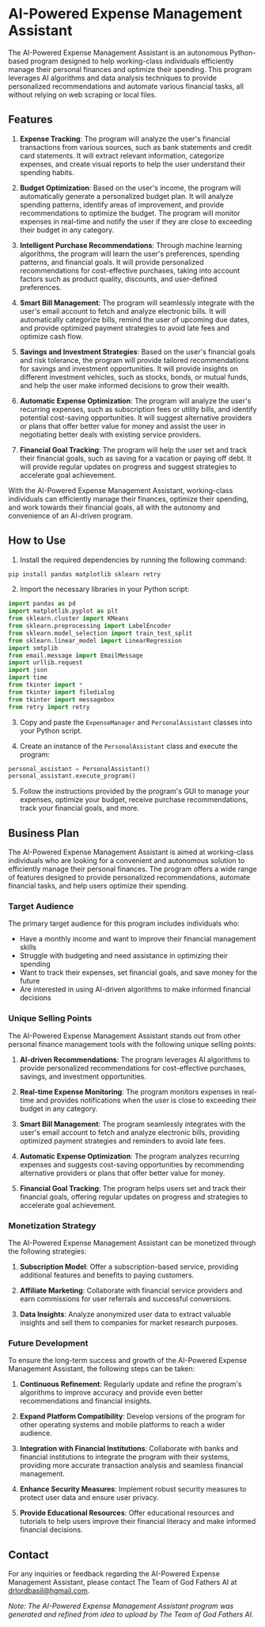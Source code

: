 # AI-Powered Expense Management Assistant

The AI-Powered Expense Management Assistant is an autonomous Python-based program designed to help working-class individuals efficiently manage their personal finances and optimize their spending. This program leverages AI algorithms and data analysis techniques to provide personalized recommendations and automate various financial tasks, all without relying on web scraping or local files.

## Features

1. **Expense Tracking**: The program will analyze the user's financial transactions from various sources, such as bank statements and credit card statements. It will extract relevant information, categorize expenses, and create visual reports to help the user understand their spending habits.

2. **Budget Optimization**: Based on the user's income, the program will automatically generate a personalized budget plan. It will analyze spending patterns, identify areas of improvement, and provide recommendations to optimize the budget. The program will monitor expenses in real-time and notify the user if they are close to exceeding their budget in any category.

3. **Intelligent Purchase Recommendations**: Through machine learning algorithms, the program will learn the user's preferences, spending patterns, and financial goals. It will provide personalized recommendations for cost-effective purchases, taking into account factors such as product quality, discounts, and user-defined preferences.

4. **Smart Bill Management**: The program will seamlessly integrate with the user's email account to fetch and analyze electronic bills. It will automatically categorize bills, remind the user of upcoming due dates, and provide optimized payment strategies to avoid late fees and optimize cash flow.

5. **Savings and Investment Strategies**: Based on the user's financial goals and risk tolerance, the program will provide tailored recommendations for savings and investment opportunities. It will provide insights on different investment vehicles, such as stocks, bonds, or mutual funds, and help the user make informed decisions to grow their wealth.

6. **Automatic Expense Optimization**: The program will analyze the user's recurring expenses, such as subscription fees or utility bills, and identify potential cost-saving opportunities. It will suggest alternative providers or plans that offer better value for money and assist the user in negotiating better deals with existing service providers.

7. **Financial Goal Tracking**: The program will help the user set and track their financial goals, such as saving for a vacation or paying off debt. It will provide regular updates on progress and suggest strategies to accelerate goal achievement.

With the AI-Powered Expense Management Assistant, working-class individuals can efficiently manage their finances, optimize their spending, and work towards their financial goals, all with the autonomy and convenience of an AI-driven program.

## How to Use

1. Install the required dependencies by running the following command:
```bash
pip install pandas matplotlib sklearn retry
```

2. Import the necessary libraries in your Python script:
```python
import pandas as pd
import matplotlib.pyplot as plt
from sklearn.cluster import KMeans
from sklearn.preprocessing import LabelEncoder
from sklearn.model_selection import train_test_split
from sklearn.linear_model import LinearRegression
import smtplib
from email.message import EmailMessage
import urllib.request
import json
import time
from tkinter import *
from tkinter import filedialog
from tkinter import messagebox
from retry import retry
```

3. Copy and paste the `ExpenseManager` and `PersonalAssistant` classes into your Python script.

4. Create an instance of the `PersonalAssistant` class and execute the program:
```python
personal_assistant = PersonalAssistant()
personal_assistant.execute_program()
```

5. Follow the instructions provided by the program's GUI to manage your expenses, optimize your budget, receive purchase recommendations, track your financial goals, and more.

## Business Plan

The AI-Powered Expense Management Assistant is aimed at working-class individuals who are looking for a convenient and autonomous solution to efficiently manage their personal finances. The program offers a wide range of features designed to provide personalized recommendations, automate financial tasks, and help users optimize their spending.

### Target Audience

The primary target audience for this program includes individuals who:

- Have a monthly income and want to improve their financial management skills
- Struggle with budgeting and need assistance in optimizing their spending
- Want to track their expenses, set financial goals, and save money for the future
- Are interested in using AI-driven algorithms to make informed financial decisions

### Unique Selling Points

The AI-Powered Expense Management Assistant stands out from other personal finance management tools with the following unique selling points:

1. **AI-driven Recommendations**: The program leverages AI algorithms to provide personalized recommendations for cost-effective purchases, savings, and investment opportunities.

2. **Real-time Expense Monitoring**: The program monitors expenses in real-time and provides notifications when the user is close to exceeding their budget in any category.

3. **Smart Bill Management**: The program seamlessly integrates with the user's email account to fetch and analyze electronic bills, providing optimized payment strategies and reminders to avoid late fees.

4. **Automatic Expense Optimization**: The program analyzes recurring expenses and suggests cost-saving opportunities by recommending alternative providers or plans that offer better value for money.

5. **Financial Goal Tracking**: The program helps users set and track their financial goals, offering regular updates on progress and strategies to accelerate goal achievement.

### Monetization Strategy

The AI-Powered Expense Management Assistant can be monetized through the following strategies:

1. **Subscription Model**: Offer a subscription-based service, providing additional features and benefits to paying customers.

2. **Affiliate Marketing**: Collaborate with financial service providers and earn commissions for user referrals and successful conversions.

3. **Data Insights**: Analyze anonymized user data to extract valuable insights and sell them to companies for market research purposes.

### Future Development

To ensure the long-term success and growth of the AI-Powered Expense Management Assistant, the following steps can be taken:

1. **Continuous Refinement**: Regularly update and refine the program's algorithms to improve accuracy and provide even better recommendations and financial insights.

2. **Expand Platform Compatibility**: Develop versions of the program for other operating systems and mobile platforms to reach a wider audience.

3. **Integration with Financial Institutions**: Collaborate with banks and financial institutions to integrate the program with their systems, providing more accurate transaction analysis and seamless financial management.

4. **Enhance Security Measures**: Implement robust security measures to protect user data and ensure user privacy.

5. **Provide Educational Resources**: Offer educational resources and tutorials to help users improve their financial literacy and make informed financial decisions.

## Contact

For any inquiries or feedback regarding the AI-Powered Expense Management Assistant, please contact The Team of God Fathers AI at drlordbasil@hgmail.com.

*Note: The AI-Powered Expense Management Assistant program was generated and refined from idea to upload by The Team of God Fathers AI.*
